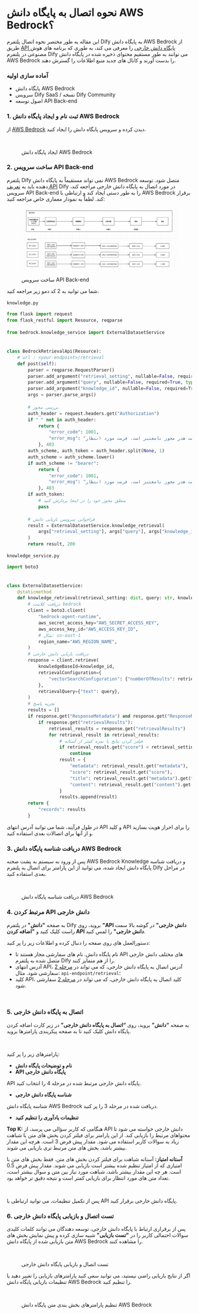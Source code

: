 # نحوه اتصال به پایگاه دانش AWS Bedrock؟

این مقاله به طور مختصر نحوه اتصال پلتفرم Dify به پایگاه دانش AWS Bedrock از طریق  [API پایگاه دانش خارجی](https://docs.dify.ai/guides/knowledge-base/external-knowledge-api-documentation) را معرفی می کند، به طوری که برنامه های هوش مصنوعی در پلتفرم Dify می توانند به طور مستقیم محتوای ذخیره شده در پایگاه دانش AWS Bedrock را بدست آورند و کانال های جدید منبع اطلاعات را گسترش دهند.

### آماده سازی اولیه

* پایگاه دانش AWS Bedrock
* سرویس Dify SaaS / نسخه Dify Community
* اصول توسعه API Back-end

### 1. ثبت نام و ایجاد پایگاه دانش AWS Bedrock

از [AWS Bedrock](https://aws.amazon.com/bedrock/) دیدن کرده و سرویس پایگاه دانش را ایجاد کنید.

<figure><img src="../../../en/.gitbook/assets/image (360).png" alt=""><figcaption><p>ایجاد پایگاه دانش AWS Bedrock</p></figcaption></figure>

### 2. ساخت سرویس API Back-end

پلتفرم Dify نمی تواند مستقیماً به پایگاه دانش AWS Bedrock متصل شود. توسعه دهنده باید به  [تعریف API](../../guides/knowledge-base/external-knowledge-api-documentation.md) Dify در مورد اتصال به پایگاه دانش خارجی مراجعه کند، سرویس API Back-end را به طور دستی ایجاد کند و ارتباطی با AWS Bedrock برقرار کند. لطفاً به نمودار معماری خاص مراجعه کنید:

<figure><img src="../../../zh_CN/.gitbook/assets/image (1).png" alt=""><figcaption><p>ساخت سرویس API Back-end</p></figcaption></figure>

شما می توانید به 2 کد دمو زیر مراجعه کنید.

`knowledge.py`

```python
from flask import request
from flask_restful import Resource, reqparse

from bedrock.knowledge_service import ExternalDatasetService


class BedrockRetrievalApi(Resource):
    # url : <your-endpoint>/retrieval
    def post(self):
        parser = reqparse.RequestParser()
        parser.add_argument("retrieval_setting", nullable=False, required=True, type=dict, location="json")
        parser.add_argument("query", nullable=False, required=True, type=str,)
        parser.add_argument("knowledge_id", nullable=False, required=True, type=str)
        args = parser.parse_args()

        # بررسی مجوز
        auth_header = request.headers.get("Authorization")
        if " " not in auth_header:
            return {
                "error_code": 1001,
                "error_msg": "فرمت هدر مجوز نامعتبر است. فرمت مورد انتظار 'Bearer <api-key>' است."
            }, 403
        auth_scheme, auth_token = auth_header.split(None, 1)
        auth_scheme = auth_scheme.lower()
        if auth_scheme != "bearer":
            return {
                "error_code": 1001,
                "error_msg": "فرمت هدر مجوز نامعتبر است. فرمت مورد انتظار 'Bearer <api-key>' است."
            }, 403
        if auth_token:
            # منطق مجوز خود را در اینجا پردازش کنید
            pass

        # فراخوانی سرویس بازیابی دانش
        result = ExternalDatasetService.knowledge_retrieval(
            args["retrieval_setting"], args["query"], args["knowledge_id"]
        )
        return result, 200
```

`knowledge_service.py`

```python
import boto3


class ExternalDatasetService:
    @staticmethod
    def knowledge_retrieval(retrieval_setting: dict, query: str, knowledge_id: str):
        # دریافت کلاینت bedrock
        client = boto3.client(
            "bedrock-agent-runtime",
            aws_secret_access_key="AWS_SECRET_ACCESS_KEY",
            aws_access_key_id="AWS_ACCESS_KEY_ID",
            # مثال: us-east-1
            region_name="AWS_REGION_NAME",
        )
        # دریافت بازیابی دانش خارجی
        response = client.retrieve(
            knowledgeBaseId=knowledge_id,
            retrievalConfiguration={
                "vectorSearchConfiguration": {"numberOfResults": retrieval_setting.get("top_k"), "overrideSearchType": "HYBRID"}
            },
            retrievalQuery={"text": query},
        )
        # تجزیه پاسخ
        results = []
        if response.get("ResponseMetadata") and response.get("ResponseMetadata").get("HTTPStatusCode") == 200:
            if response.get("retrievalResults"):
                retrieval_results = response.get("retrievalResults")
                for retrieval_result in retrieval_results:
                    # فیلتر کردن نتایج با نمره کمتر از آستانه
                    if retrieval_result.get("score") < retrieval_setting.get("score_threshold", .0):
                        continue
                    result = {
                        "metadata": retrieval_result.get("metadata"),
                        "score": retrieval_result.get("score"),
                        "title": retrieval_result.get("metadata").get("x-amz-bedrock-kb-source-uri"),
                        "content": retrieval_result.get("content").get("text"),
                    }
                    results.append(result)
        return {
            "records": results
        }
```

در طول فرآیند، شما می توانید آدرس انتهای API و کلید API را برای احراز هویت بسازید و از آنها برای اتصالات بعدی استفاده کنید.

### 3. دریافت شناسه پایگاه دانش AWS Bedrock

پس از ورود به سیستم به پشت صحنه AWS Bedrock Knowledge و دریافت شناسه پایگاه دانش ایجاد شده، می توانید از این پارامتر برای اتصال به پلتفرم Dify در مراحل بعدی استفاده کنید.

<figure><img src="../../../zh_CN/.gitbook/assets/image (359).png" alt=""><figcaption><p>دریافت شناسه پایگاه دانش AWS Bedrock</p></figcaption></figure>

### 4. مرتبط کردن API دانش خارجی

به صفحه **"دانش"** در پلتفرم Dify بروید، روی **"API دانش خارجی"** در گوشه بالا سمت راست کلیک کنید و **"اضافه کردن API دانش خارجی"** را لمس کنید.

دستورالعمل های روی صفحه را دنبال کرده و اطلاعات زیر را پر کنید:

* نام پایگاه دانش. نام های سفارشی مجاز هستند تا API های مختلف دانش خارجی متصل شده به پلتفرم Dify را از هم متمایز کنند.
* آدرس انتهای API، آدرس اتصال به پایگاه دانش خارجی، که می تواند در  [مرحله 2](how-to-connect-aws-bedrock.md#id-2.build-the-backend-api-service) سفارشی شود. مثال: `api-endpoint/retrieval`؛
* کلید API، کلید اتصال به پایگاه دانش خارجی، که می تواند در  [مرحله 2](how-to-connect-aws-bedrock.md#id-2.build-the-backend-api-service) سفارشی شود.

<figure><img src="../../../zh_CN/.gitbook/assets/image (362).png" alt=""><figcaption></figcaption></figure>

### 5. اتصال به پایگاه دانش خارجی

به صفحه **“دانش”** بروید، روی **“اتصال به پایگاه دانش خارجی”** در زیر کارت اضافه کردن پایگاه دانش کلیک کنید تا به صفحه پیکربندی پارامترها بروید.

<figure><img src="../../../zh_CN/.gitbook/assets/image (363).png" alt=""><figcaption></figcaption></figure>

پارامترهای زیر را پر کنید:

* **نام و توضیحات پایگاه دانش**
* **API پایگاه دانش خارجی**

API پایگاه دانش خارجی مرتبط شده در مرحله 4 را انتخاب کنید.
* **شناسه پایگاه دانش خارجی**

شناسه پایگاه دانش AWS Bedrock دریافت شده در مرحله 3 را پر کنید.
* **تنظیمات یادآوری را تنظیم کنید**

**Top K:**  هنگامی که کاربر سؤالی می پرسد، از API دانش خارجی خواسته می شود تا محتواهای مرتبط را بازیابی کند. از این پارامتر برای فیلتر کردن بخش های متن با شباهت زیاد به سوالات کاربر استفاده می شود. مقدار پیش فرض 3 است. هرچه این مقدار بیشتر باشد، بخش های متن مرتبط تری بازیابی می شوند.

**آستانه امتیاز:** آستانه شباهت برای فیلتر کردن بخش های متن. فقط بخش های متن با امتیازی که از امتیاز تنظیم شده بیشتر است بازیابی می شوند. مقدار پیش فرض 0.5 است. هر چه این مقدار بیشتر باشد، شباهت مورد نیاز بین متن و سوال بیشتر است، تعداد متن های مورد انتظار برای بازیابی کمتر است و نتیجه دقیق تر خواهد بود.

<figure><img src="../../../zh_CN/.gitbook/assets/image (364).png" alt=""><figcaption></figcaption></figure>

پس از تکمیل تنظیمات، می توانید ارتباطی با API پایگاه دانش خارجی برقرار کنید.

### 6. تست اتصال و بازیابی پایگاه دانش خارجی

پس از برقراری ارتباط با پایگاه دانش خارجی، توسعه دهندگان می توانند کلمات کلیدی سوالات احتمالی کاربر را در **"تست بازیابی"** شبیه سازی کرده و پیش نمایش بخش های متن بازیابی شده از پایگاه دانش AWS Bedrock را مشاهده کنند.

<figure><img src="../../../zh_CN/.gitbook/assets/image (366).png" alt=""><figcaption><p>تست اتصال و بازیابی پایگاه دانش خارجی</p></figcaption></figure>

اگر از نتایج بازیابی راضی نیستید، می توانید سعی کنید پارامترهای بازیابی را تغییر دهید یا تنظیمات بازیابی پایگاه دانش AWS Bedrock را تنظیم کنید.

<figure><img src="../../../zh_CN/.gitbook/assets/image (367).png" alt=""><figcaption><p>تنظیم پارامترهای بخش بندی متن پایگاه دانش AWS Bedrock</p></figcaption></figure>


